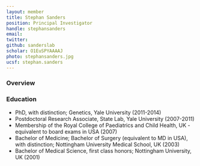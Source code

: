 ```yaml
---
layout: member
title: Stephan Sanders
position: Principal Investigator
handle: stephansanders
email: 
twitter:
github: sanderslab
scholar: O1EuSPYAAAAJ
photo: stephansanders.jpg
ucsf: stephan.sanders
---
```


### Overview



### Education
- PhD, with distinction; Genetics, Yale University (2011-2014)
- Postdoctoral Research Associate, State Lab, Yale University (2007-2011)
- Membership of the Royal College of Paediatrics and Child Health, UK - equivalent to board exams in USA (2007)
- Bachelor of Medicine; Bachelor of Surgery (equivalent to MD in USA), with distinction; Nottingham University Medical School, UK (2003)
- Bachelor of Medical Science, first class honors; Nottingham University, UK (2001)
